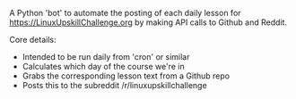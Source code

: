 A Python 'bot' to automate the posting of each daily lesson 
for https://LinuxUpskillChallenge.org by making API
calls to Github and Reddit.


Core details:
 - Intended to be run daily from 'cron' or similar
 - Calculates which day of the course we're in
 - Grabs the corresponding lesson text from a Github repo
 - Posts this to the subreddit /r/linuxupskillchallenge
